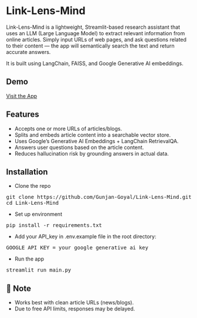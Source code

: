 # Link-Lens-Mind
Link-Lens-Mind is a lightweight, Streamlit-based research assistant that uses an LLM (Large Language Model) to extract relevant information from online articles. Simply input URLs of web pages, and ask questions related to their content — the app will semantically search the text and return accurate answers.

It is built using LangChain, FAISS, and Google Generative AI embeddings.

## Demo
[Visit the App](https://link-lens-mind.streamlit.app/)

## Features
- Accepts one or more URLs of articles/blogs.
- Splits and embeds article content into a searchable vector store.
- Uses Google’s Generative AI Embeddings + LangChain RetrievalQA.
- Answers user questions based on the article content.
- Reduces hallucination risk by grounding answers in actual data.

## Installation
- Clone the repo
<pre>git clone https://github.com/Gunjan-Goyal/Link-Lens-Mind.git
cd Link-Lens-Mind</pre>
- Set up environment
<pre>pip install -r requirements.txt </pre>
- Add your API_key in .env.example file in the root directory:
<pre>GOOGLE_API_KEY = your_google_generative_ai_key </pre>
- Run the app
<pre>streamlit run main.py</pre>

## 📌 Note
- Works best with clean article URLs (news/blogs).
- Due to free API limits, responses may be delayed.
